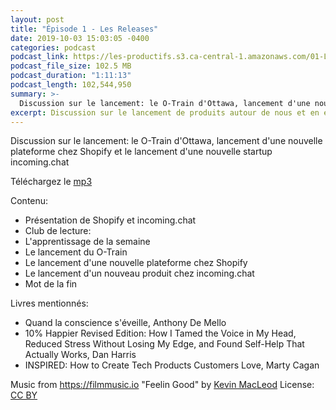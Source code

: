 ```yaml
---
layout: post
title: "Épisode 1 - Les Releases"
date: 2019-10-03 15:03:05 -0400
categories: podcast
podcast_link: https://les-productifs.s3.ca-central-1.amazonaws.com/01-Les-Releases.mp3
podcast_file_size: 102.5 MB
podcast_duration: "1:11:13"
podcast_length: 102,544,950
summary: >-
  Discussion sur le lancement: le O-Train d'Ottawa, lancement d'une nouvelle plateforme chez Shopify et le lancement d'une nouvelle startup incoming.chat
excerpt: Discussion sur le lancement de produits autour de nous et en entreprise
---
```


Discussion sur le lancement: le O-Train d'Ottawa, lancement d'une nouvelle plateforme chez Shopify et le lancement d'une nouvelle startup incoming.chat

Téléchargez le [mp3](https://les-productifs.s3.ca-central-1.amazonaws.com/01-Les-Releases.mp3)

Contenu:
  - Présentation de Shopify et incoming.chat
  - Club de lecture: 
  - L'apprentissage de la semaine
  - Le lancement du O-Train
  - Le lancement d'une nouvelle plateforme chez Shopify
  - Le lancement d'un nouveau produit chez incoming.chat
  - Mot de la fin
  
Livres mentionnés:
  - Quand la conscience s'éveille, Anthony De Mello
  - 10% Happier Revised Edition: How I Tamed the Voice in My Head, Reduced Stress Without Losing My Edge, and Found Self-Help That Actually Works, Dan Harris
  - INSPIRED: How to Create Tech Products Customers Love, Marty Cagan

Music from https://filmmusic.io
"Feelin Good" by [Kevin MacLeod](https://incompetech.com)
License: [CC BY](http://creativecommons.org/licenses/by/4.0/)
